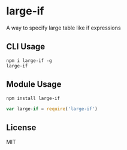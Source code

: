 # large-if

A way to specify large table like if expressions

## CLI Usage

    npm i large-if -g
    large-if

## Module Usage


```
npm install large-if
```

``` js
var large-if = require('large-if')
```

## License

MIT
